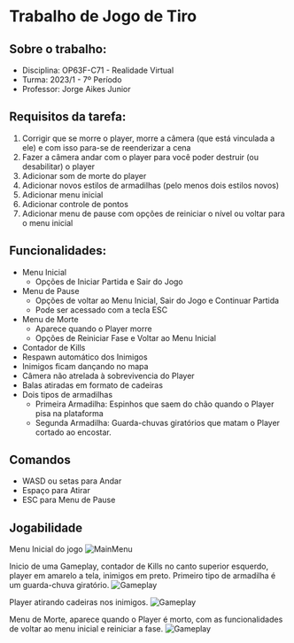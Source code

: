 # Trabalho de Jogo de Tiro

## Sobre o trabalho:

* Disciplina: OP63F-C71 - Realidade Virtual
* Turma: 2023/1 - 7º Período
* Professor: Jorge Aikes Junior

## Requisitos da tarefa:

1. Corrigir que se morre o player, morre a câmera (que está vinculada a ele) e com isso para-se de reenderizar a cena
1. Fazer a câmera andar com o player para você poder destruir (ou desabilitar) o player
1. Adicionar som de morte do player
1. Adicionar novos estilos de armadilhas (pelo menos dois estilos novos)
1. Adicionar menu inicial
1. Adicionar controle de pontos
1. Adicionar menu de pause com opções de reiniciar o nível ou voltar para o menu inicial

## Funcionalidades:

* Menu Inicial
    * Opções de Iniciar Partida e Sair do Jogo
* Menu de Pause
    * Opções de voltar ao Menu Inicial, Sair do Jogo e Continuar Partida
    * Pode ser acessado com a tecla ESC
* Menu de Morte
    * Aparece quando o Player morre
    * Opções de Reiniciar Fase e Voltar ao Menu Inicial
* Contador de Kills
* Respawn automático dos Inimigos
* Inimigos ficam dançando no mapa
* Câmera não atrelada à sobrevivencia do Player
* Balas atiradas em formato de cadeiras
* Dois tipos de armadilhas
    * Primeira Armadilha: Espinhos que saem do chão quando o Player pisa na plataforma
    * Segunda Armadilha: Guarda-chuvas giratórios que matam o Player cortado ao encostar.

## Comandos
* WASD ou setas para Andar
* Espaço para Atirar
* ESC para Menu de Pause

## Jogabilidade

Menu Inicial do jogo
![MainMenu](https://i.imgur.com/j9ZK6tV.png)  

Inicio de uma Gameplay, contador de Kills no canto superior esquerdo, player em amarelo a tela, inimigos em preto. Primeiro tipo de armadilha é um guarda-chuva giratório.
![Gameplay](https://i.imgur.com/QoKo4kK.png)  

Player atirando cadeiras nos inimigos.
![Gameplay](https://i.imgur.com/CGUNUNz.png) 

Menu de Morte, aparece quando o Player é morto, com as funcionalidades de voltar ao menu inicial e reiniciar a fase.
![Gameplay](https://i.imgur.com/8SlnsO4.png) 
